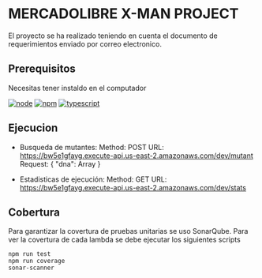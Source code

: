 # MERCADOLIBRE X-MAN PROJECT

El proyecto se ha realizado teniendo en cuenta el documento de requerimientos enviado por correo electronico.

## Prerequisitos

Necesitas tener instaldo en el computador

[![node](https://img.shields.io/badge/node-v12.X-yellow.svg)](https://nodejs.org)
[![npm](https://img.shields.io/badge/npm-v6.13.X-red.svg)](https://www.npmjs.com/)
[![typescript](https://img.shields.io/npm/types/typescript)](https://www.typescriptlang.org/)

## Ejecucion

* Busqueda de mutantes:
  Method: POST
  URL: https://bw5e1gfayg.execute-api.us-east-2.amazonaws.com/dev/mutant
  Request:
    {
      "dna": Array<string>
    }
 
* Estadisticas de ejecución:
  Method: GET
  URL: https://bw5e1gfayg.execute-api.us-east-2.amazonaws.com/dev/stats
  

## Cobertura
Para garantizar la covertura de pruebas unitarias se uso SonarQube.
Para ver la covertura de cada lambda se debe ejecutar los siguientes scripts
```shell script
npm run test
npm run coverage
sonar-scanner
```
